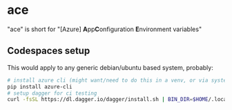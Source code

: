 # ace

"ace" is short for "\[Azure\] **A**pp**C**onfiguration **E**nvironment variables"

## Codespaces setup

This would apply to any generic debian/ubuntu based system, probably:

```sh
# install azure cli (might want/need to do this in a venv, or via system package manager)
pip install azure-cli
# setup dagger for ci testing
curl -fsSL https://dl.dagger.io/dagger/install.sh | BIN_DIR=$HOME/.local/bin sh
```